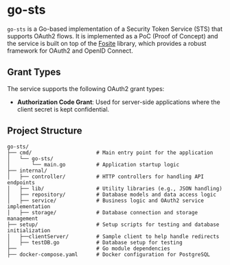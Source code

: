 # go-sts

`go-sts` is a Go-based implementation of a Security Token Service (STS) that supports OAuth2 flows. It is implemented as a PoC (Proof of Concept) and the service is built on top of the [Fosite](github.com/ory/fosite) library, which provides a robust framework for OAuth2 and OpenID Connect.

## Grant Types

The service supports the following OAuth2 grant types:
- **Authorization Code Grant**: Used for server-side applications where the client secret is kept confidential.

## Project Structure

```plaintext
go-sts/
├── cmd/                     # Main entry point for the application
│   └── go-sts/
│       └── main.go          # Application startup logic
├── internal/
│   ├── controller/          # HTTP controllers for handling API endpoints
│   ├── lib/                 # Utility libraries (e.g., JSON handling)
│   ├── repository/          # Database models and data access logic
│   ├── service/             # Business logic and OAuth2 service implementation
│   ├── storage/             # Database connection and storage management
├── setup/                   # Setup scripts for testing and database initialization
│   ├──clientServer/         # Sample client to help handle redirects
│   ├── testDB.go            # Database setup for testing
├──                          # Go module dependencies
├── docker-compose.yaml      # Docker configuration for PostgreSQL
